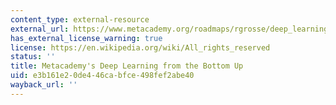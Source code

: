 ```yaml
---
content_type: external-resource
external_url: https://www.metacademy.org/roadmaps/rgrosse/deep_learning
has_external_license_warning: true
license: https://en.wikipedia.org/wiki/All_rights_reserved
status: ''
title: Metacademy's Deep Learning from the Bottom Up
uid: e3b161e2-0de4-46ca-bfce-498fef2abe40
wayback_url: ''
---
```

